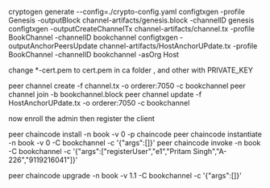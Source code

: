 cryptogen generate --config=./crypto-config.yaml
configtxgen -profile Genesis -outputBlock channel-artifacts/genesis.block -channelID genesis
configtxgen -outputCreateChannelTx channel-artifacts/channel.tx -profile BookChannel -channelID bookchannel
configtxgen -outputAnchorPeersUpdate channel-artifacts/HostAnchorUPdate.tx -profile BookChannel -channelID bookchannel -asOrg Host


change *-cert.pem to cert.pem in ca folder , and other with PRIVATE_KEY

peer channel create -f channel.tx -o orderer:7050 -c bookchannel
peer channel join -b bookchannel.block 
peer channel update -f HostAnchorUPdate.tx -o orderer:7050 -c bookchannel

now enroll the admin then register the client

peer chaincode install -n book -v 0 -p chaincode
peer chaincode instantiate -n book -v 0 -C bookchannel -c '{"args":[]}'
peer chaincode invoke -n book -C bookchannel -c '{"args":["registerUser","e1","Pritam Singh","A-226","9119216041"]}'

peer chaincode upgrade -n book -v 1.1 -C bookchannel -c '{"args":[]}'